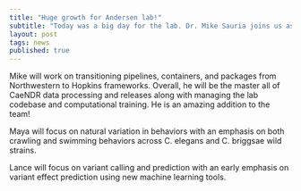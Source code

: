 ```yaml
---
title: "Huge growth for Andersen lab!"
subtitle: "Today was a big day for the lab. Dr. Mike Sauria joins us as a staff bioinformaticist and Associate Research Professor. Maya Mastronardo and Lance O'Connor join us as new CMDB graduate students."
layout: post
tags: news
published: true
---
```


Mike will work on transitioning pipelines, containers, and packages from Northwestern to Hopkins frameworks. Overall, he will be the master all of CaeNDR data processing and releases along with managing the lab codebase and computational training. He is an amazing addition to the team!

Maya will focus on natural variation in behaviors with an emphasis on both crawling and swimming behaviors across C. elegans and C. briggsae wild strains.

Lance will focus on variant calling and prediction with an early emphasis on variant effect prediction using new machine learning tools.